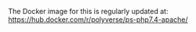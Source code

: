 The Docker image for this is regularly updated at: https://hub.docker.com/r/polyverse/ps-php7.4-apache/